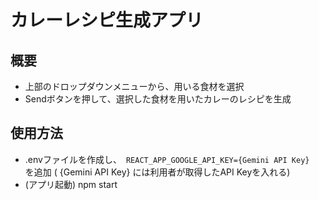 # カレーレシピ生成アプリ
## 概要
- 上部のドロップダウンメニューから、用いる食材を選択
- Sendボタンを押して、選択した食材を用いたカレーのレシピを生成

## 使用方法
- .envファイルを作成し、　```REACT_APP_GOOGLE_API_KEY={Gemini API Key}```　を追加 ( {Gemini API Key} には利用者が取得したAPI Keyを入れる)
- (アプリ起動) npm start
